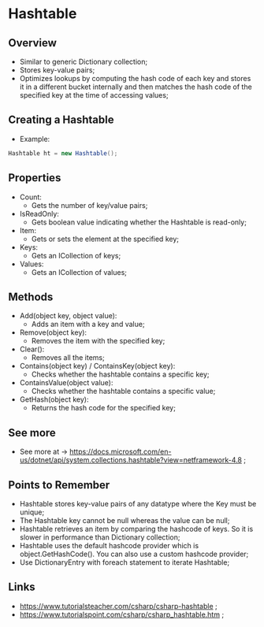 # Hashtable

## Overview

- Similar to generic Dictionary collection;
- Stores key-value pairs;
- Optimizes lookups by computing the hash code of each key and stores it in a different bucket internally and then matches the hash code of the specified key at the time of accessing values;

## Creating a Hashtable

- Example:

```c#
Hashtable ht = new Hashtable();
```

## Properties

- Count:
  - Gets the number of key/value pairs;
- IsReadOnly:
  - Gets boolean value indicating whether the Hashtable is read-only;
- Item:
  - Gets or sets the element at the specified key;
- Keys:
  - Gets an ICollection of keys;
- Values:
  - Gets an ICollection of values;

## Methods

- Add(object key, object value):
  - Adds an item with a key and value;
- Remove(object key):
  - Removes the item with the specified key;
- Clear():
  - Removes all the items;
- Contains(object key) / ContainsKey(object key):
  - Checks whether the hashtable contains a specific key;
- ContainsValue(object value):
  - Checks whether the hashtable contains a specific value;
- GetHash(object key):
  - Returns the hash code for the specified key;

## See more

- See more at -> <https://docs.microsoft.com/en-us/dotnet/api/system.collections.hashtable?view=netframework-4.8> ;

## Points to Remember

- Hashtable stores key-value pairs of any datatype where the Key must be unique;
- The Hashtable key cannot be null whereas the value can be null;
- Hashtable retrieves an item by comparing the hashcode of keys. So it is slower in performance than Dictionary collection;
- Hashtable uses the default hashcode provider which is object.GetHashCode(). You can also use a custom hashcode provider;
- Use DictionaryEntry with foreach statement to iterate Hashtable;

## Links

- <https://www.tutorialsteacher.com/csharp/csharp-hashtable> ;
- <https://www.tutorialspoint.com/csharp/csharp_hashtable.htm> ;
